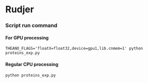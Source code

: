 # Rudjer

### Script run command
#### For GPU processing
```
THEANO_FLAGS='floatX=float32,device=gpu1,lib.cnmem=1' python proteins_exp.py
```

#### Regular CPU processing
```
python proteins_exp.py
```